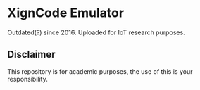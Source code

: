 # XignCode Emulator
Outdated(?) since 2016.  Uploaded for IoT research purposes.

## Disclaimer
This repository is for academic purposes, the use of this is your responsibility.

